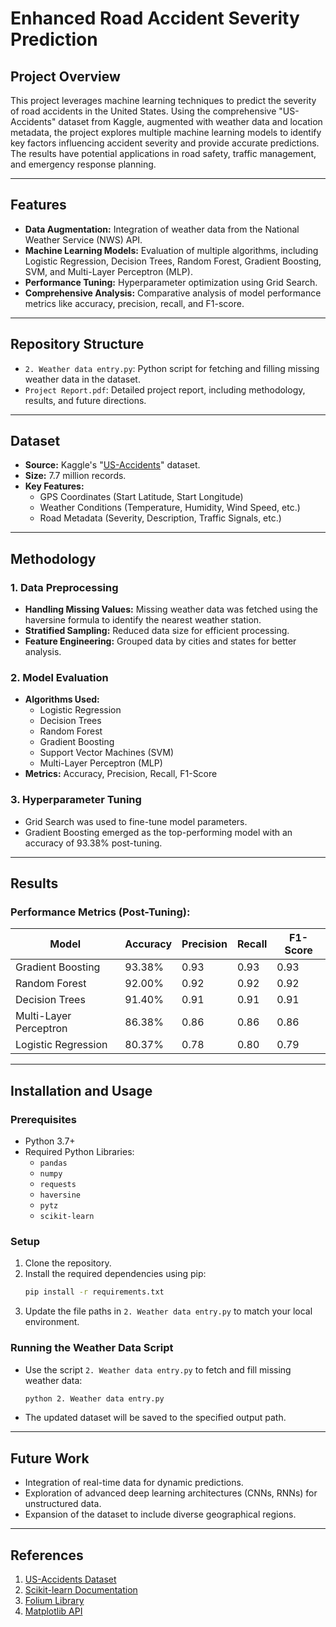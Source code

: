 
# Enhanced Road Accident Severity Prediction

## Project Overview
This project leverages machine learning techniques to predict the severity of road accidents in the United States. Using the comprehensive "US-Accidents" dataset from Kaggle, augmented with weather data and location metadata, the project explores multiple machine learning models to identify key factors influencing accident severity and provide accurate predictions. The results have potential applications in road safety, traffic management, and emergency response planning.

---

## Features
- **Data Augmentation:** Integration of weather data from the National Weather Service (NWS) API.
- **Machine Learning Models:** Evaluation of multiple algorithms, including Logistic Regression, Decision Trees, Random Forest, Gradient Boosting, SVM, and Multi-Layer Perceptron (MLP).
- **Performance Tuning:** Hyperparameter optimization using Grid Search.
- **Comprehensive Analysis:** Comparative analysis of model performance metrics like accuracy, precision, recall, and F1-score.

---

## Repository Structure
- `2. Weather data entry.py`: Python script for fetching and filling missing weather data in the dataset.
- `Project Report.pdf`: Detailed project report, including methodology, results, and future directions.

---

## Dataset
- **Source:** Kaggle's "[US-Accidents](https://www.kaggle.com/datasets/sobhanmoosavi/us-accidents)" dataset.
- **Size:** 7.7 million records.
- **Key Features:**
  - GPS Coordinates (Start Latitude, Start Longitude)
  - Weather Conditions (Temperature, Humidity, Wind Speed, etc.)
  - Road Metadata (Severity, Description, Traffic Signals, etc.)

---

## Methodology
### 1. Data Preprocessing
- **Handling Missing Values:** Missing weather data was fetched using the haversine formula to identify the nearest weather station.
- **Stratified Sampling:** Reduced data size for efficient processing.
- **Feature Engineering:** Grouped data by cities and states for better analysis.

### 2. Model Evaluation
- **Algorithms Used:**
  - Logistic Regression
  - Decision Trees
  - Random Forest
  - Gradient Boosting
  - Support Vector Machines (SVM)
  - Multi-Layer Perceptron (MLP)
- **Metrics:** Accuracy, Precision, Recall, F1-Score

### 3. Hyperparameter Tuning
- Grid Search was used to fine-tune model parameters.
- Gradient Boosting emerged as the top-performing model with an accuracy of 93.38% post-tuning.

---

## Results
### Performance Metrics (Post-Tuning):
| Model              | Accuracy | Precision | Recall | F1-Score |
|--------------------|----------|-----------|--------|----------|
| Gradient Boosting  | 93.38%   | 0.93      | 0.93   | 0.93     |
| Random Forest      | 92.00%   | 0.92      | 0.92   | 0.92     |
| Decision Trees     | 91.40%   | 0.91      | 0.91   | 0.91     |
| Multi-Layer Perceptron | 86.38% | 0.86    | 0.86   | 0.86     |
| Logistic Regression | 80.37%  | 0.78      | 0.80   | 0.79     |

---

## Installation and Usage
### Prerequisites
- Python 3.7+
- Required Python Libraries:
  - `pandas`
  - `numpy`
  - `requests`
  - `haversine`
  - `pytz`
  - `scikit-learn`

### Setup
1. Clone the repository.
2. Install the required dependencies using pip:
   ```bash
   pip install -r requirements.txt
   ```
3. Update the file paths in `2. Weather data entry.py` to match your local environment.

### Running the Weather Data Script
- Use the script `2. Weather data entry.py` to fetch and fill missing weather data:
  ```bash
  python 2. Weather data entry.py
  ```
- The updated dataset will be saved to the specified output path.

---

## Future Work
- Integration of real-time data for dynamic predictions.
- Exploration of advanced deep learning architectures (CNNs, RNNs) for unstructured data.
- Expansion of the dataset to include diverse geographical regions.

---

## References
1. [US-Accidents Dataset](https://www.kaggle.com/datasets/sobhanmoosavi/us-accidents)
2. [Scikit-learn Documentation](https://scikit-learn.org/stable/)
3. [Folium Library](https://pypi.org/project/folium/)
4. [Matplotlib API](https://matplotlib.org/stable/api/index)
